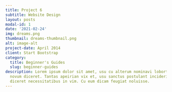 ```yaml
---
title: Project 6
subtitle: Website Design
layout: posts
modal-id: 1
date: '2021-02-24'
img: dreams.png
thumbnail: dreams-thumbnail.png
alt: image-alt
project-date: April 2014
client: Start Bootstrap
category:
  title: Beginner's Guides
  slug: beginner-guides
description: Lorem ipsum dolor sit amet, usu cu alterum nominavi lobortis. At duo
  novum diceret. Tantas apeirian vix et, usu sanctus postulant inciderint ut, populo
  diceret necessitatibus in vim. Cu eum dicam feugiat noluisse.
---
```


